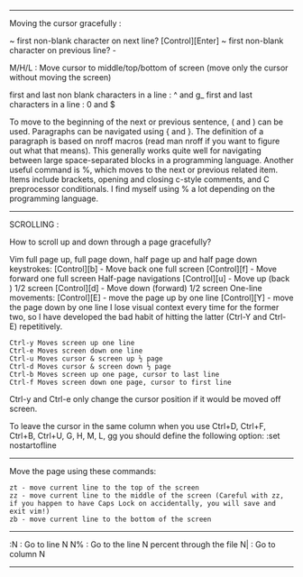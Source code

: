 ------------------------------------------------

Moving the cursor gracefully :

~ first non-blank character on next line? [Control][Enter]
~ first non-blank character on previous line? -

M/H/L : Move cursor to middle/top/bottom of screen (move only the cursor without moving the screen)

first and last non blank characters in a line : ^ and g_
first and last characters in a line : 0 and $

To move to the beginning of the next or previous sentence, ( and ) can be used. 
Paragraphs can be navigated using { and }.  The definition of a paragraph is based on nroff macros (read man nroff if you want to figure out what that means). 
This generally works quite well for navigating between large space-separated blocks in a programming language.
Another useful command is %, which moves to the next or previous related item. 
Items include brackets, opening and closing c-style comments, and C preprocessor conditionals. 
I find myself using % a lot depending on the programming language.

------------------------------------------------

SCROLLING : 

How to scroll up and down through a page gracefully?


Vim full page up, full page down, half page up and half page down keystrokes:
[Control][b] - Move back one full screen
[Control][f] - Move forward one full screen
Half-page navigations
[Control][u] - Move up (back ) 1/2 screen
[Control][d] - Move down (forward) 1/2 screen
One-line movements:
[Control][E] - move the page up by one line
[Control][Y] - move the page down by one line
I lose visual context every time for the former two, so I have developed the bad habit of hitting the latter (Ctrl-Y and Ctrl-E) repetitively. 

    Ctrl-y Moves screen up one line
    Ctrl-e Moves screen down one line
    Ctrl-u Moves cursor & screen up ½ page
    Ctrl-d Moves cursor & screen down ½ page
    Ctrl-b Moves screen up one page, cursor to last line
    Ctrl-f Moves screen down one page, cursor to first line

Ctrl-y and Ctrl-e only change the cursor position if it would be moved off screen.

To leave the cursor in the same column when you use Ctrl+D, Ctrl+F, Ctrl+B, Ctrl+U, G, H, M, L, gg
you should define the following option:
:set nostartofline

-----------------------------------------------------------

Move the page using these commands:

    zt - move current line to the top of the screen
    zz - move current line to the middle of the screen (Careful with zz, if you happen to have Caps Lock on accidentally, you will save and exit vim!)
    zb - move current line to the bottom of the screen
-----------------------------------------------------------

:N : Go to line N
N% : Go to the line N percent through the file
N| : Go to column N

-----------------------------------------------------------
